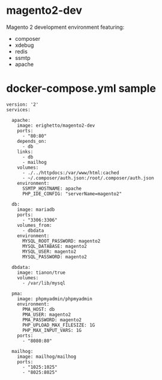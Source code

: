 # magento2-dev
Magento 2 development environment featuring:
* composer
* xdebug
* redis
* ssmtp
* apache

# docker-compose.yml sample

    version: '2'
    services:
    
      apache:
        image: erighetto/magento2-dev
        ports:
          - "80:80"
        depends_on:
          - db
        links:
          - db
          - mailhog
        volumes:
          - ./../httpdocs:/var/www/html:cached
          - ~/.composer/auth.json:/root/.composer/auth.json
        environment:
          SSMTP_HOSTNAME: apache
          PHP_IDE_CONFIG: "serverName=magento2"
    
      db:
        image: mariadb
        ports:
          - "3306:3306"
        volumes_from:
          - dbdata
        environment:
          MYSQL_ROOT_PASSWORD: magento2
          MYSQL_DATABASE: magento2
          MYSQL_USER: magento2
          MYSQL_PASSWORD: magento2
    
      dbdata:
        image: tianon/true
        volumes:
          - /var/lib/mysql
    
      pma:
        image: phpmyadmin/phpmyadmin
        environment:
          PMA_HOST: db
          PMA_USER: magento2
          PMA_PASSWORD: magento2
          PHP_UPLOAD_MAX_FILESIZE: 1G
          PHP_MAX_INPUT_VARS: 1G
        ports:
          - "8080:80"
    
      mailhog:
        image: mailhog/mailhog
        ports:
          - "1025:1025"
          - "8025:8025"



